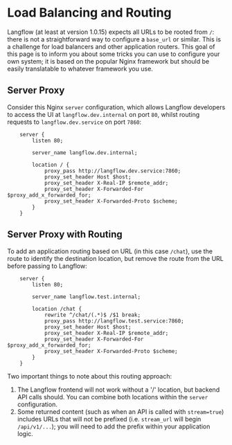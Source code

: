 # Load Balancing and Routing

Langflow (at least at version 1.0.15) expects all URLs to be rooted from `/`: there is not a straightforward way to configure a `base_url` or similar.
This is a challenge for load balancers and other application routers. This goal of this page is to inform you about some tricks you can use
to configure your own system; it is based on the popular Nginx framework but should be easily translatable to whatever framework you use.

## Server Proxy

Consider this Nginx `server` configuration, which allows Langflow developers to access the UI at `langflow.dev.internal` on port `80`,
whilst routing requests to `langflow.dev.service` on port `7860`:

```
    server {
        listen 80;

        server_name langflow.dev.internal;

        location / {
            proxy_pass http://langflow.dev.service:7860;
            proxy_set_header Host $host;
            proxy_set_header X-Real-IP $remote_addr;
            proxy_set_header X-Forwarded-For $proxy_add_x_forwarded_for;
            proxy_set_header X-Forwarded-Proto $scheme;
        }
    }
```

## Server Proxy with Routing

To add an application routing based on URL (in this case `/chat`), use the route to identify the destination location, but
remove the route from the URL before passing to Langflow:

```
    server {
        listen 80;

        server_name langflow.test.internal;

        location /chat {
            rewrite ^/chat/(.*)$ /$1 break;
            proxy_pass http://langflow.test.service:7860;
            proxy_set_header Host $host;
            proxy_set_header X-Real-IP $remote_addr;
            proxy_set_header X-Forwarded-For $proxy_add_x_forwarded_for;
            proxy_set_header X-Forwarded-Proto $scheme;
        }
    }
```

Two important things to note about this routing approach:

1. The Langflow frontend will not work without a '/' location, but backend API calls should. You can combine both locations within the `server` configuration.
2. Some returned content (such as when an API is called with `stream=true`) includes URLs that will not be prefixed (i.e. `stream_url` will begin `/api/v1/...`); you will need to add the prefix within your application logic.

